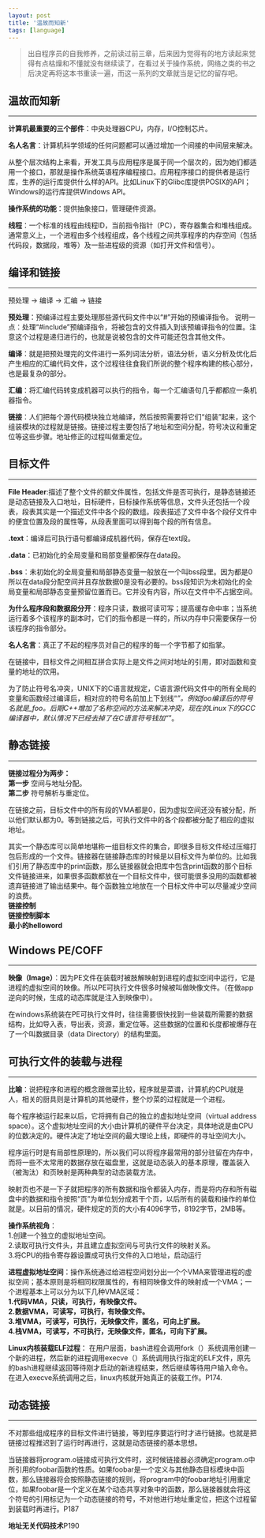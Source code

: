 ```yaml
---
layout: post
title: '温故而知新'
tags: [language]
---
```

> 出自程序员的自我修养，之前读过前三章，后来因为觉得有的地方读起来觉得有点枯燥和不懂就没有继续读了，在看过关于操作系统，网络之类的书之后决定再将这本书重读一遍，而这一系列的文章就当是记忆的留存吧。

## 温故而知新
---
**计算机最重要的三个部件**：中央处理器CPU，内存，I/O控制芯片。<br>

**名人名言**：计算机科学领域的任何问题都可以通过增加一个间接的中间层来解决。<br>

从整个层次结构上来看，开发工具与应用程序是属于同一个层次的，因为她们都适用一个接口，那就是操作系统英语程序编程接口。应用程序接口的提供者是运行库，生养的运行库提供什么样的API。比如Linux下的Glibc库提供POSIX的API；Windows的运行库提供Windows API。<br>

**操作系统的功能**：提供抽象接口，管理硬件资源。<br>

**线程**：一个标准的线程由线程ID，当前指令指针（PC），寄存器集合和堆栈组成。通常意义上，一个进程由多个线程组成，各个线程之间共享程序的内存空间（包括代码段，数据段，堆等）及一些进程级的资源（如打开文件和信号）。

## 编译和链接
---
预处理 -> 编译 -> 汇编 -> 链接

**预处理**：预编译过程主要处理那些源代码文件中以“#”开始的预编译指令。
说明一点：处理“#include”预编译指令，将被包含的文件插入到该预编译指令的位置。注意这个过程是递归进行的，也就是说被包含的文件可能还包含其他文件。

**编译**：就是把预处理完的文件进行一系列词法分析，语法分析，语义分析及优化后产生相应的汇编代码文件，这个过程往往食我们所说的整个程序构建的核心部分，也是最复杂的部分。

**汇编**：将汇编代码转变成机器可以执行的指令，每一个汇编语句几乎都都应一条机器指令。

**链接**：人们把每个源代码模块独立地编译，然后按照需要将它们“组装”起来，这个组装模块的过程就是链接。链接过程主要包括了地址和空间分配，符号决议和重定位等这些步骤。地址修正的过程叫做重定位。

## 目标文件
---
**File Header**:描述了整个文件的额文件属性，包括文件是否可执行，是静态链接还是动态链接及入口地址，目标硬件，目标操作系统等信息，文件头还包括一个段表，段表其实是一个描述文件中各个段的数组。段表描述了文件中各个段仔文件中的便宜位置及段的属性等，从段表里面可以得到每个段的所有信息。<br>

**.text**：编译后可执行语句都编译成机器代码，保存在text段。<br>

**.data**：已初始化的全局变量和局部变量都保存在data段。<br>

**.bss**：未初始化的全局变量和局部静态变量一般放在一个叫bss段里。因为都是0所以在data段分配空间并且存放数据0是没有必要的。bss段知识为未初始化的全局变量和局部静态变量预留位置而已。它并没有内容，所以在文件中不占据空间。<br>

**为什么程序段和数据段分开**：程序只读，数据可读可写；提高缓存命中率；当系统运行着多个该程序的副本时，它们的指令都是一样的，所以内存中只需要保存一份该程序的指令部分。

**名人名言**：真正了不起的程序员对自己的程序的每一个字节都了如指掌。

在链接中，目标文件之间相互拼合实际上是文件之间对地址的引用，即对函数和变量的地址的饮用。

为了防止符号名冲突，UNIX下的C语言就规定，C语言源代码文件中的所有全局的变量和函数经过编译后，相对应的符号名前加上下划线“_”。例如foo编译后的符号名就是_foo。后期C++增加了名称空间的方法来解决冲突，现在的Linux下的GCC编译器中，默认情况下已经去掉了在C语言符号钱加“_”。

## 静态链接
---
**链接过程分为两步：**<br>
**第一步** 空间与地址分配。<br>
**第二步** 符号解析与重定位。

在链接之前，目标文件中的所有段的VMA都是0，因为虚拟空间还没有被分配，所以他们默认都为0。等到链接之后，可执行文件中的各个段都被分配了相应的虚拟地址。

其实一个静态库可以简单地堪称一组目标文件的集合，即很多目标文件经过压缩打包后形成的一个文件。链接器在链接静态库的时候是以目标文件为单位的。比如我们引用了静态库中的print函数，那么链接器就会把库中包含print函数的那个目标文件链接进来，如果很多函数都放在一个目标文件中，很可能很多没用的函数都被遗弃链接进了输出结果中。每个函数独立地放在一个目标文件中可以尽量减少空间的浪费。<br>
**链接控制**<br>
**链接控制脚本**<br>
**最小的helloword**<br>

## Windows PE/COFF
---
**映像（Image）**：因为PE文件在装载时被肢解映射到进程的虚拟空间中运行，它是进程的虚拟空间的映像。所以PE可执行文件很多时候被叫做映像文件。（在做app逆向的时候，生成的动态库就是注入到映像中）。

在windows系统装在PE可执行文件时，往往需要很快找到一些装载所需要的数据结构，比如导入表，导出表，资源，重定位等。这些数据的位置和长度都被爆存在了一个叫数据目录（data Directory）的结构里面。


## 可执行文件的装载与进程
---
**比喻**：说把程序和进程的概念跟做菜比较，程序就是菜谱，计算机的CPU就是人，相关的厨具则是计算机的其他硬件，整个炒菜的过程就是一个进程。

每个程序被运行起来以后，它将拥有自己的独立的虚拟地址空间（virtual address space）。这个虚拟地址空间的大小由计算机的硬件平台决定，具体地说是由CPU的位数决定的。硬件决定了地址空间的最大理论上线，即硬件的寻址空间大小。

程序运行时是有局部性原理的，所以我们可以将程序最常用的部分驻留在内存中，而将一些不太常用的数据存放在磁盘里，这就是动态装入的基本原理，覆盖装入（被淘汰）和页映射是两种典型的动态装载方法。

映射页也不是一下子就把程序的所有数据和指令都装入内存，而是将内存和所有磁盘中的数据和指令按照“页”为单位划分成若干个页，以后所有的装载和操作的单位就是。以目前的情况，硬件规定的页的大小有4096字节，8192字节，2MB等。

**操作系统视角**：<br>
1.创建一个独立的虚拟地址空间。<br>
2.读取可执行文件头，并且建立虚拟空间与可执行文件的映射关系。<br>
3.将CPU的指令寄存器设置成可执行文件的入口地址，启动运行<br>

**进程虚拟地址空间**：操作系统通过给进程空间划分出一个个VMA来管理进程的虚拟空间；基本原则是将相同权限属性的，有相同映像文件的映射成一个VMA；一个进程基本上可以分为以下几种VMA区域：<br>
**1.代码VMA，只读，可执行，有映像文件。**<br>
**2.数据VMA，可读写，可执行，有映像文件。**<br>
**3.堆VMA，可读写，可执行，无映像文件，匿名，可向上扩展。**<br>
**4.栈VMA，可读写，不可执行，无映像文件，匿名，可向下扩展。**<br>

**Linux内核装载ELF过程**：
在用户层面，bash进程会调用fork（）系统调用创建一个新的进程，然后新的进程调用execve（）系统调用执行指定的ELF文件，原先的bash进程继续返回等待刚才启动的新进程结束，然后继续等待用户输入命令。在进入execve系统调用之后，linux内核就开始真正的装载工作。P174.

## 动态链接
---

不对那些组成程序的目标文件进行链接，等到程序要运行时才进行链接。也就是把链接过程推迟到了运行时再进行，这就是动态链接的基本思想。

当链接器将program.o链接成可执行文件时，这时候链接器必须确定program.o中所引用的foobar函数的性质。如果foobar是一个定义与其他静态目标模块中函数，那么链接器将会按照静态链接的规则，将program中的foobar地址引用重定位，如果foobar是一个定义在某个动态共享对象中的函数，那么链接器就会将这个符号的引用标记为一个动态链接的符号，不对他进行地址重定位，把这个过程留到装载时再进行。P187

**地址无关代码技术**P190